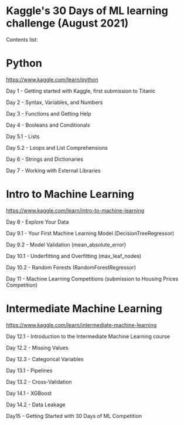 # Kaggle's 30 Days of ML learning challenge (August 2021) 

Contents list:

# Python

https://www.kaggle.com/learn/python

Day 1 - Getting started with Kaggle, first submission to Titanic

Day 2 - Syntax, Variables, and Numbers

Day 3 - Functions and Getting Help

Day 4 - Booleans and Conditionals

Day 5.1 - Lists

Day 5.2 - Loops and List Comprehensions

Day 6 - Strings and Dictionaries

Day 7 - Working with External Libraries

# Intro to Machine Learning
https://www.kaggle.com/learn/intro-to-machine-learning

Day 8 - Explore Your Data

Day 9.1 - Your First Machine Learning Model (DecisionTreeRegressor)

Day 9.2 - Model Validation (mean_absolute_error)

Day 10.1 - Underfitting and Overfitting (max_leaf_nodes)

Day 10.2 - Random Forests (RandomForestRegressor)

Day 11 - Machine Learning Competitions (submission to Housing Prices Competition)

# Intermediate Machine Learning
https://www.kaggle.com/learn/intermediate-machine-learning

Day 12.1 - Introduction to the Intermediate Machine Learning course

Day 12.2 - Missing Values

Day 12.3 - Categorical Variables

Day 13.1 - Pipelines

Day 13.2 - Cross-Validation

Day 14.1 - XGBoost

Day 14.2 - Data Leakage

Day15 - Getting Started with 30 Days of ML Competition
